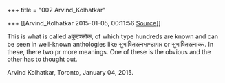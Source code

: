 +++
title = "002 Arvind_Kolhatkar"

+++
[[Arvind_Kolhatkar	2015-01-05, 00:11:56 [Source](https://groups.google.com/g/samskrita/c/iLZtTE_-qeg)]]



This is what is called aकूटश्लोक, of which type hundreds are known and can be seen in well-known anthologies like सुभाषितरत्नभाण्डागार or सुभाषितरत्नाकर. In these, there two pr more meanings. One of these is the obvious and the other has to thought out.

  

Arvind Kolhatkar, Toronto, January 04, 2015.

